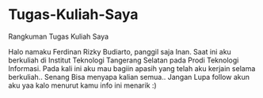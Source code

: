 # Tugas-Kuliah-Saya
Rangkuman Tugas Kuliah Saya

Halo namaku Ferdinan Rizky Budiarto, panggil saja Inan. Saat ini aku berkuliah di Institut Teknologi Tangerang Selatan
pada Prodi Teknologi Informasi. Pada kali ini aku mau bagiin apasih yang telah aku kerjain selama berkuliah..
Senang Bisa menyapa kalian semua..
Jangan Lupa follow akun aku yaa kalo menurut kamu info ini menarik :)

